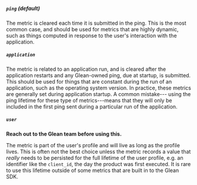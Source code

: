 ##### `ping` _(default)_

The metric is cleared each time it is submitted in the ping. This is the most common case,
and should be used for metrics that are highly dynamic, such as things computed
in response to the user's interaction with the application.

##### `application`

The metric is related to an application run, and is cleared after the application restarts
and any Glean-owned ping, due at startup, is submitted. This should be used for things
that are constant during the run of an application, such as the operating system version.
In practice, these metrics are generally set during application startup.  A common mistake---
using the ping lifetime for these type of metrics---means that they will only be included
in the first ping sent during a particular run of the application.

##### `user`

**Reach out to the Glean team before using this.**

The metric is part of the user's profile and will live as long as the profile lives.
This is often not the best choice unless the metric records a value that _really_ needs
to be persisted for the full lifetime of the user profile, e.g. an identifier like the `client_id`,
the day the product was first executed. It is rare to use this lifetime outside of some metrics
that are built in to the Glean SDK.
